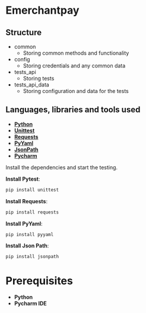 # Emerchantpay

## Structure
* common 
  * Storing common methods and functionality
* config
  * Storing credentials and any common data
* tests_api
  * Storing tests
* tests_api_data
  * Storing configuration and data for the tests

## Languages, libraries and tools used

* __[Python](https://www.python.org/downloads/)__
* __[Unittest](https://docs.python.org/3/library/unittest.html)__
* __[Requests](https://docs.python-requests.org/en/master/)__
* __[PyYaml](https://pyyaml.org/wiki/PyYAMLDocumentation/)__
* __[JsonPath](https://pypi.org/project/jsonpath/)__
* __[Pycharm](https://www.jetbrains.com/pycharm/download/)__

Install the dependencies and start the testing.

 __Install Pytest__:
```sh
pip install unittest
```
 __Install Requests__:
```sh
pip install requests
```
 __Install PyYaml__:
```sh
pip install pyyaml
```
 __Install Json Path__:
```sh
pip install jsonpath
```

# Prerequisites
* __Python__
* __Pycharm IDE__
